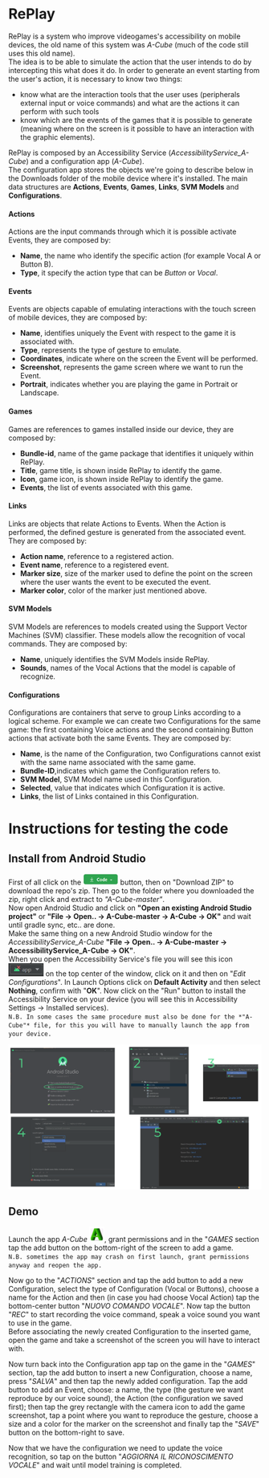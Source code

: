 # RePlay #
RePlay is a system who improve videogames's accessibility on mobile devices, the old name of this system was *A-Cube* (much of the code still uses this old name).  
The idea is to be able to simulate the action that the user intends to do by intercepting this what does it do.
In order to generate an event starting from the user's action, it is necessary to know two things:
* know what are the interaction tools that the user uses (peripherals external input or voice commands) and what are the actions it can perform with such tools
* know which are the events of the games that it is possible to generate (meaning where on the screen is it possible to have an interaction with the graphic elements).      

RePlay is composed by an Accessibility Service (*AccessibilityService_A-Cube*) and a configuration app (*A-Cube*).  
The configuration app stores the objects we're going to describe below in the Downloads folder of the mobile device where it's installed.
The main data structures are **Actions**, **Events**, **Games**, **Links**, **SVM Models** and **Configurations**.  
#### Actions ####
Actions are the input commands through which it is possible activate Events, they are composed by:  
  * **Name**, the name who identify the specific action (for example Vocal A or Button B).  
  * **Type**, it specify the action type that can be *Button* or *Vocal*.   

#### Events ####
Events are objects capable of emulating interactions with the touch screen of mobile devices, they are composed by:
  * **Name**, identifies uniquely the Event with respect to the game it is associated with.  
  * **Type**, represents the type of gesture to emulate.
  * **Coordinates**, indicate where on the screen the Event will be performed.  
  * **Screenshot**, represents the game screen where we want to run the Event.  
  * **Portrait**, indicates whether you are playing the game in Portrait or Landscape.  
  
#### Games ####
Games are references to games installed inside our device, they are composed by:  
  * **Bundle-id**, name of the game package that identifies it uniquely within RePlay.  
  * **Title**, game title, is shown inside RePlay to identify the game.  
  * **Icon**, game icon, is shown inside RePlay to identify the game.   
  * **Events**, the list of events associated with this game.  

#### Links ####
Links are objects that relate Actions to Events. When the Action is performed, the defined gesture is generated from the associated event. They are composed by:  
  * **Action name**, reference to a registered action.  
  * **Event name**, reference to a registered event.    
  * **Marker size**, size of the marker used to define the point on the screen where the user wants the event to be executed the event.      
  * **Marker color**, color of the marker just mentioned above.  
  
#### SVM Models #### 
SVM Models are references to models created using the Support Vector Machines (SVM) classifier. These models allow the recognition of vocal commands. They are composed by:  
  * **Name**, uniquely identifies the SVM Models inside RePlay.  
  * **Sounds**, names of the Vocal Actions that the model is capable of recognize.  
  
#### Configurations ####  
Configurations are containers that serve to group Links according to a logical scheme. For example we can create two Configurations for the same game: the first containing
Voice actions and the second containing Button actions that activate both the same Events. They are composed by:  
  * **Name**, is the name of the Configuration, two Configurations cannot exist with the same name associated with the same game.   
  * **Bundle-ID**,indicates which game the Configuration refers to.
  * **SVM Model**, SVM Model name used in this Configuration.    
  * **Selected**, value that indicates which Configuration it is active.  
  * **Links**, the list of Links contained in this Configuration.  
  
# Instructions for testing the code #  
## Install from Android Studio ##
First of all click on the <img src="img/sshot_codeButton.png" width=70> button, then on "Download ZIP" to download the repo's zip. Then go to the folder where you downloaded the zip, right click and extract to *"A-Cube-master"*.  
Now open Android Studio and click on **"Open an existing Android Studio project"** or **"File -> Open.. -> A-Cube-master -> A-Cube -> OK"** and wait until gradle sync, etc.. are done.  
Make the same thing on a new Android Studio window for the *AccessibilityService_A-Cube* **"File -> Open.. -> A-Cube-master -> AccessibilityService_A-Cube -> OK"**.  
When you open the Accessibility Service's file you will see this icon   <img src="img/sshot_editConfig.png" width=70>   on the top center of the window, click on it and then on "*Edit Configurations*". In Launch Options click on **Default Activity** and then select **Nothing**, confirm with "**OK**". Now click on the "Run" button to install the Accessibility Service on your device (you will see this in Accessibility Settings -> Installed services).  
`N.B. In some cases the same procedure must also be done for the *"A-Cube"* file, for this you will have to manually launch the app from your device.`  

<img src="img/AndroidStudio_Install.png">  

## Demo ##
Launch the app *A-Cube* <img src="img/a_cube_logo.png" width=30>, grant permissions and in the "*GAMES* section tap the add button on the bottom-right of the screen to add a game.  
`N.B. sometimes the app may crash on first launch, grant permissions anyway and reopen the app.`  

Now go to the "*ACTIONS*" section and tap the add button to add a new Configuration, select the type of Configuration (Vocal or Buttons), choose a name for the Action and then (in case you had choose Vocal Action) tap the bottom-center button "*NUOVO COMANDO VOCALE*". Now tap the button "*REC*" to start recording the voice command, speak a voice sound you want to use in the game.  
Before associating the newly created Configuration to the inserted game, open the game and take a screenshot of the screen you will have to interact with.  

Now turn back into the Configuration app tap on the game in the "*GAMES*" section, tap the add button to insert a new Configuration, choose a name, press "*SALVA*" and then tap the newly added configuration. Tap the add button to add an Event, choose: a name, the type (the gesture we want reproduce by our voice sound), the Action (the configuration we saved first); then tap the grey rectangle with the camera icon to add the game screenshot, tap a point where you want to reproduce the gesture, choose a size and a color for the marker on the screenshot and finally tap the "*SAVE*" button on the bottom-right to save.  

Now that we have the configuration we need to update the voice recognition, so tap on the button "*AGGIORNA IL RICONOSCIMENTO VOCALE*" and wait until model training is completed.


